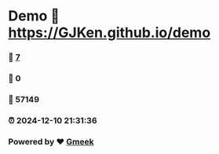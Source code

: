 # Demo :link: https://GJKen.github.io/demo 
### :page_facing_up: [7](https://GJKen.github.io/demo/tag.html) 
### :speech_balloon: 0 
### :hibiscus: 57149 
### :alarm_clock: 2024-12-10 21:31:36 
### Powered by :heart: [Gmeek](https://github.com/Meekdai/Gmeek)
